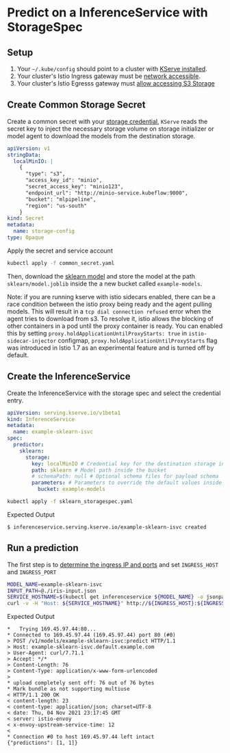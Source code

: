 # Predict on a InferenceService with StorageSpec
## Setup
1. Your `~/.kube/config` should point to a cluster with [KServe installed](https://github.com/kserve/kserve#installation).
2. Your cluster's Istio Ingress gateway must be [network accessible](https://istio.io/latest/docs/tasks/traffic-management/ingress/ingress-control/).
3. Your cluster's Istio Egresss gateway must [allow accessing S3 Storage](https://knative.dev/docs/serving/outbound-network-access/)

## Create Common Storage Secret
Create a common secret with your [storage credential](https://console.aws.amazon.com/iam/home#/users), `KServe` reads the secret key to inject
the necessary storage volume on storage initializer or model agent to download the models from the destination storage.
```yaml
apiVersion: v1
stringData:
  localMinIO: |
    {
      "type": "s3",
      "access_key_id": "minio",
      "secret_access_key": "minio123",
      "endpoint_url": "http://minio-service.kubeflow:9000",
      "bucket": "mlpipeline",
      "region": "us-south"
    }
kind: Secret
metadata:
  name: storage-config
type: Opaque
```

Apply the secret and service account
```bash
kubectl apply -f common_secret.yaml
```

Then, download the [sklearn model](https://storage.cloud.google.com/kfserving-samples/models/sklearn/iris/model.joblib) and store the model at the path `sklearn/model.joblib` inside the a new bucket called `example-models`.

Note: if you are running kserve with istio sidecars enabled, there can be a race condition between the istio proxy being ready and the agent pulling models.
This will result in a `tcp dial connection refused` error when the agent tries to download from s3.
To resolve it, istio allows the blocking of other containers in a pod until the proxy container is ready.
You can enabled this by setting `proxy.holdApplicationUntilProxyStarts: true` in `istio-sidecar-injector` configmap,
`proxy.holdApplicationUntilProxyStarts` flag was introduced in Istio 1.7 as an experimental feature and is turned off by default.

## Create the InferenceService
Create the InferenceService with the storage spec and select the credential entry.
```yaml
apiVersion: serving.kserve.io/v1beta1
kind: InferenceService
metadata:
  name: example-sklearn-isvc
spec:
  predictor:
    sklearn:
      storage:
        key: localMinIO # Credential key for the destination storage in the common secret
        path: sklearn # Model path inside the bucket
        # schemaPath: null # Optional schema files for payload schema
        parameters: # Parameters to override the default values inside the common secret.
          bucket: example-models
```

```bash
kubectl apply -f sklearn_storagespec.yaml
```

Expected Output
```
$ inferenceservice.serving.kserve.io/example-sklearn-isvc created
```

## Run a prediction
The first step is to [determine the ingress IP and ports](../../../../README.md#determine-the-ingress-ip-and-ports) and set `INGRESS_HOST` and `INGRESS_PORT`

```bash
MODEL_NAME=example-sklearn-isvc
INPUT_PATH=@./iris-input.json
SERVICE_HOSTNAME=$(kubectl get inferenceservice ${MODEL_NAME} -o jsonpath='{.status.url}' | cut -d "/" -f 3)
curl -v -H "Host: ${SERVICE_HOSTNAME}" http://${INGRESS_HOST}:${INGRESS_PORT}/v1/models/$MODEL_NAME:predict -d $INPUT_PATH
```
Expected Output
```
*   Trying 169.45.97.44:80...
* Connected to 169.45.97.44 (169.45.97.44) port 80 (#0)
> POST /v1/models/example-sklearn-isvc:predict HTTP/1.1
> Host: example-sklearn-isvc.default.example.com
> User-Agent: curl/7.71.1
> Accept: */*
> Content-Length: 76
> Content-Type: application/x-www-form-urlencoded
>
* upload completely sent off: 76 out of 76 bytes
* Mark bundle as not supporting multiuse
< HTTP/1.1 200 OK
< content-length: 23
< content-type: application/json; charset=UTF-8
< date: Thu, 04 Nov 2021 23:17:45 GMT
< server: istio-envoy
< x-envoy-upstream-service-time: 12
<
* Connection #0 to host 169.45.97.44 left intact
{"predictions": [1, 1]}
```
